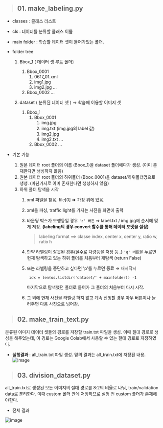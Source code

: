 > ## 01. make_labeling.py
- classes : 클래스 리스트
- cls : 데이터를 분류할 클래스 이름
- main folder : 학습할 데이터 셋이 들어가있는 폴더.

- folder tree
	1) Bbox_1 ( 데이터 셋 루트 폴더)
		1) Bbox_0001
			1) 0617_01.xml
			2) img1.jpg
			3) img2.jpg
				...
		2) Bbox_0002
			...

	2) dataset ( 분류된 데이터 셋 ) ⇒ 학습에 이용할 이미지 셋
		1) Bbox_1
			1) Bbox_0001
				1) img.jpg
				2) img.txt (img.jpg의 label 값)
				3) img2.jpg
				4) img2.txt
				...
			2) Bbox_0002
			...

- 기본 기능
	1. 원본 데이터 root 폴더의 이름 (Bbox_1)을 dataset 폴더에다가 생성.
		(이미 존재한다면 생성하지 않음)
	2.  원본 데이터 root 폴더의 하위폴더 (Bbox_0001)을 dataset/하위폴더명으로 생성.
		(마찬가지로 이미 존재한다면 생성하지 않음)
	3. 하위 폴더 탐색을 시작
		1. xml 파일을 찾음. file[0] ⇒ 가장 위에 있음.
		2. xml을 파싱, traffic light를 가지는 사진을 화면에 출력
		3. 바운딩 박스가 보행등일 경우 ``'z' 버튼`` ⇒ label.txt / img.jpg에 순서에 맞게 저장.
			**(labeling의 경우 convert 함수를 통해 데이터 포맷을 설정)**
			> labeling format ==> classe index, center x, center y, ratio w, ratio h
		4. 만약 라벨링이 잘못된 경우(실수로 차량등을 저장 등..) ``'q' 버튼``을 누르면 현재 탐색하고 있는 하위 폴더를 처음부터 재탐색 (return False)
		5. 또는 라벨링을 중단하고 싶다면 'p'를 누르면 종료
		⇒ 재시작시 

				idx = len(os.listdir('dataset/' + mainfolder)) -1

			마지막으로 탐색했던 폴더로 들어가 그 폴더의 처음부터 다시 시작.
		6. 그 외에 현재 사진을 라벨링 하지 않고 계속 진행할 경우 아무 버튼이나 눌러주면 다음 사진으로 넘어감.


> ## 02. make_train_text.py
분류된 이미지 데이터 셋들의 경로를 저장할 train.txt 파일을 생성.
이때 절대 경로로 생성을 해주었는데, 이 경로는 Google Colab에서 사용할 수 있는 절대 경로로 지정하였다.

- **실행결과** : all_train.txt 파일 생성. 밑의 결과는 all_train.txt에 저장된 내용.
![image](https://user-images.githubusercontent.com/34594339/89789461-982fd580-db5b-11ea-85a1-68c92daa20c7.png)

> ## 03. division_dataset.py 
all_train.txt로 생성된 모든 이미지의 절대 경로를 8:2의 비율로 나눠, train/validation data로 분리한다.
이때 custom 폴더 안에 저장하므로 실행 전 custom 폴더가 존재해야한다.

- 전체 결과

![image](https://user-images.githubusercontent.com/34594339/89789807-0ffe0000-db5c-11ea-9266-b7a23b01e7c9.png)